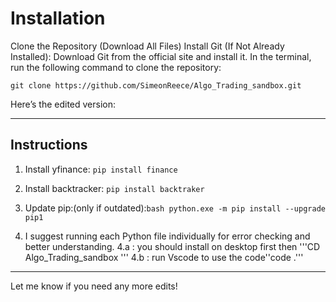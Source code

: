 # Installation
Clone the Repository (Download All Files)
Install Git (If Not Already Installed):
Download Git from the official site and install it.
In the terminal, run the following command to clone the repository:
```
git clone https://github.com/SimeonReece/Algo_Trading_sandbox.git
```
Here’s the edited version:

---

## Instructions

1. Install yfinance:
   ``` pip install finance ```

3. Install backtracker:
   ``` pip install backtraker ```

4. Update pip:(only if outdated):```bash python.exe -m pip install --upgrade pip1```

4. I suggest running each Python file individually for error checking and better understanding.
     4.a : you should install on desktop first then '''CD Algo_Trading_sandbox '''
      4.b : run Vscode to use the code''code .'''

--- 

Let me know if you need any more edits!
